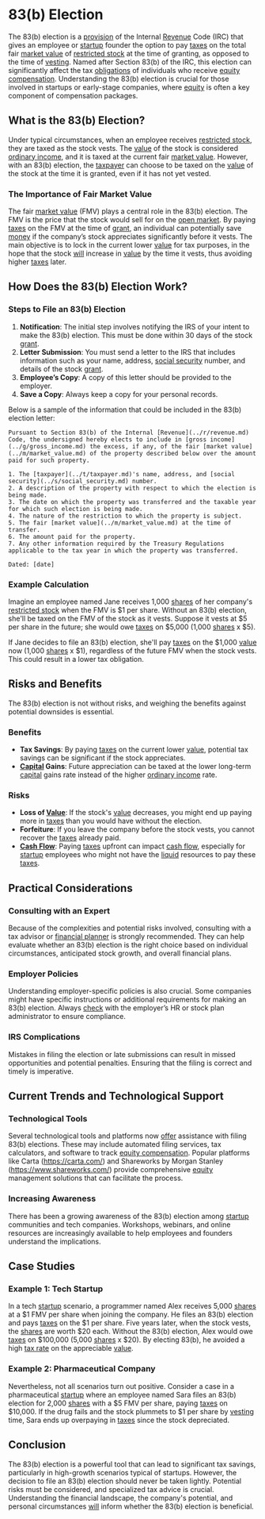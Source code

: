 # 83(b) Election

The 83(b) election is a [provision](../p/provision.md) of the Internal [Revenue](../r/revenue.md) Code (IRC) that gives an employee or [startup](../s/startup.md) founder the option to pay [taxes](../t/taxes.md) on the total fair [market value](../m/market_value.md) of [restricted stock](../r/restricted_stock.md) at the time of granting, as opposed to the time of [vesting](../v/vesting.md). Named after Section 83(b) of the IRC, this election can significantly affect the tax [obligations](../o/obligation.md) of individuals who receive [equity compensation](../e/equity_compensation.md). Understanding the 83(b) election is crucial for those involved in startups or early-stage companies, where [equity](../e/equity.md) is often a key component of compensation packages.

## What is the 83(b) Election?

Under typical circumstances, when an employee receives [restricted stock](../r/restricted_stock.md), they are taxed as the stock vests. The [value](../v/value.md) of the stock is considered [ordinary income](../o/ordinary_income.md), and it is taxed at the current fair [market value](../m/market_value.md). However, with an 83(b) election, the [taxpayer](../t/taxpayer.md) can choose to be taxed on the [value](../v/value.md) of the stock at the time it is granted, even if it has not yet vested.

### The Importance of Fair Market Value

The fair [market value](../m/market_value.md) (FMV) plays a central role in the 83(b) election. The FMV is the price that the stock would sell for on the [open market](../o/open_market.md). By paying [taxes](../t/taxes.md) on the FMV at the time of [grant](../g/grant.md), an individual can potentially save [money](../m/money.md) if the company’s stock appreciates significantly before it vests. The main objective is to lock in the current lower [value](../v/value.md) for tax purposes, in the hope that the stock [will](../w/will.md) increase in [value](../v/value.md) by the time it vests, thus avoiding higher [taxes](../t/taxes.md) later.

## How Does the 83(b) Election Work?

### Steps to File an 83(b) Election

1. **Notification**: The initial step involves notifying the IRS of your intent to make the 83(b) election. This must be done within 30 days of the stock [grant](../g/grant.md).
2. **Letter Submission**: You must send a letter to the IRS that includes information such as your name, address, [social security](../s/social_security.md) number, and details of the stock [grant](../g/grant.md).
3. **Employee’s Copy**: A copy of this letter should be provided to the employer.
4. **Save a Copy**: Always keep a copy for your personal records.
   
Below is a sample of the information that could be included in the 83(b) election letter:

```
Pursuant to Section 83(b) of the Internal [Revenue](../r/revenue.md) Code, the undersigned hereby elects to include in [gross income](../g/gross_income.md) the excess, if any, of the fair [market value](../m/market_value.md) of the property described below over the amount paid for such property.

1. The [taxpayer](../t/taxpayer.md)'s name, address, and [social security](../s/social_security.md) number.
2. A description of the property with respect to which the election is being made.
3. The date on which the property was transferred and the taxable year for which such election is being made.
4. The nature of the restriction to which the property is subject.
5. The fair [market value](../m/market_value.md) at the time of transfer.
6. The amount paid for the property.
7. Any other information required by the Treasury Regulations applicable to the tax year in which the property was transferred.

Dated: [date]
```

### Example Calculation

Imagine an employee named Jane receives 1,000 [shares](../s/shares.md) of her company's [restricted stock](../r/restricted_stock.md) when the FMV is $1 per share. Without an 83(b) election, she'll be taxed on the FMV of the stock as it vests. Suppose it vests at $5 per share in the future; she would owe [taxes](../t/taxes.md) on $5,000 (1,000 [shares](../s/shares.md) x $5).

If Jane decides to file an 83(b) election, she'll pay [taxes](../t/taxes.md) on the $1,000 [value](../v/value.md) now (1,000 [shares](../s/shares.md) x $1), regardless of the future FMV when the stock vests. This could result in a lower tax obligation.

## Risks and Benefits

The 83(b) election is not without risks, and weighing the benefits against potential downsides is essential.

### Benefits

- **Tax Savings**: By paying [taxes](../t/taxes.md) on the current lower [value](../v/value.md), potential tax savings can be significant if the stock appreciates.
- **[Capital](../c/capital.md) Gains**: Future appreciation can be taxed at the lower long-term [capital](../c/capital.md) gains rate instead of the higher [ordinary income](../o/ordinary_income.md) rate.

### Risks

- **Loss of [Value](../v/value.md)**: If the stock's [value](../v/value.md) decreases, you might end up paying more in [taxes](../t/taxes.md) than you would have without the election.
- **Forfeiture**: If you leave the company before the stock vests, you cannot recover the [taxes](../t/taxes.md) already paid.
- **[Cash Flow](../c/cash_flow.md)**: Paying [taxes](../t/taxes.md) upfront can impact [cash flow](../c/cash_flow.md), especially for [startup](../s/startup.md) employees who might not have the [liquid](../l/liquid.md) resources to pay these [taxes](../t/taxes.md).

## Practical Considerations

### Consulting with an Expert

Because of the complexities and potential risks involved, consulting with a tax advisor or [financial planner](../f/financial_planner.md) is strongly recommended. They can help evaluate whether an 83(b) election is the right choice based on individual circumstances, anticipated stock growth, and overall financial plans.

### Employer Policies

Understanding employer-specific policies is also crucial. Some companies might have specific instructions or additional requirements for making an 83(b) election. Always [check](../c/check.md) with the employer’s HR or stock plan administrator to ensure compliance.

### IRS Complications

Mistakes in filing the election or late submissions can result in missed opportunities and potential penalties. Ensuring that the filing is correct and timely is imperative.

## Current Trends and Technological Support

### Technological Tools

Several technological tools and platforms now [offer](../o/offer.md) assistance with filing 83(b) elections. These may include automated filing services, tax calculators, and software to track [equity compensation](../e/equity_compensation.md). Popular platforms like Carta (https://carta.com/) and Shareworks by Morgan Stanley (https://www.shareworks.com/) provide comprehensive [equity](../e/equity.md) management solutions that can facilitate the process.

### Increasing Awareness

There has been a growing awareness of the 83(b) election among [startup](../s/startup.md) communities and tech companies. Workshops, webinars, and online resources are increasingly available to help employees and founders understand the implications.

## Case Studies

### Example 1: Tech Startup

In a tech [startup](../s/startup.md) scenario, a programmer named Alex receives 5,000 [shares](../s/shares.md) at a $1 FMV per share when joining the company. He files an 83(b) election and pays [taxes](../t/taxes.md) on the $1 per share. Five years later, when the stock vests, the [shares](../s/shares.md) are worth $20 each. Without the 83(b) election, Alex would owe [taxes](../t/taxes.md) on $100,000 (5,000 [shares](../s/shares.md) x $20). By electing 83(b), he avoided a high [tax rate](../t/tax_rate.md) on the appreciable [value](../v/value.md).

### Example 2: Pharmaceutical Company

Nevertheless, not all scenarios turn out positive. Consider a case in a pharmaceutical [startup](../s/startup.md) where an employee named Sara files an 83(b) election for 2,000 [shares](../s/shares.md) with a $5 FMV per share, paying [taxes](../t/taxes.md) on $10,000. If the drug fails and the stock plummets to $1 per share by [vesting](../v/vesting.md) time, Sara ends up overpaying in [taxes](../t/taxes.md) since the stock depreciated.

## Conclusion

The 83(b) election is a powerful tool that can lead to significant tax savings, particularly in high-growth scenarios typical of startups. However, the decision to file an 83(b) election should never be taken lightly. Potential risks must be considered, and specialized tax advice is crucial. Understanding the financial landscape, the company's potential, and personal circumstances [will](../w/will.md) inform whether the 83(b) election is beneficial.